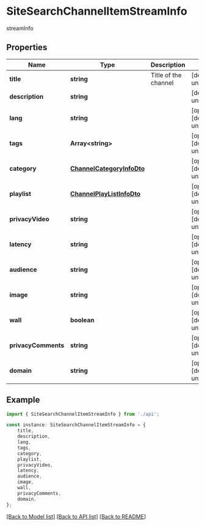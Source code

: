 # SiteSearchChannelItemStreamInfo

streamInfo

## Properties

Name | Type | Description | Notes
------------ | ------------- | ------------- | -------------
**title** | **string** | Title of the channel | [default to undefined]
**description** | **string** |  | [default to undefined]
**lang** | **string** |  | [optional] [default to undefined]
**tags** | **Array&lt;string&gt;** |  | [optional] [default to undefined]
**category** | [**ChannelCategoryInfoDto**](ChannelCategoryInfoDto.md) |  | [optional] [default to undefined]
**playlist** | [**ChannelPlayListInfoDto**](ChannelPlayListInfoDto.md) |  | [optional] [default to undefined]
**privacyVideo** | **string** |  | [optional] [default to undefined]
**latency** | **string** |  | [optional] [default to undefined]
**audience** | **string** |  | [optional] [default to undefined]
**image** | **string** |  | [optional] [default to undefined]
**wall** | **boolean** |  | [optional] [default to undefined]
**privacyComments** | **string** |  | [optional] [default to undefined]
**domain** | **string** |  | [optional] [default to undefined]

## Example

```typescript
import { SiteSearchChannelItemStreamInfo } from './api';

const instance: SiteSearchChannelItemStreamInfo = {
    title,
    description,
    lang,
    tags,
    category,
    playlist,
    privacyVideo,
    latency,
    audience,
    image,
    wall,
    privacyComments,
    domain,
};
```

[[Back to Model list]](../README.md#documentation-for-models) [[Back to API list]](../README.md#documentation-for-api-endpoints) [[Back to README]](../README.md)
